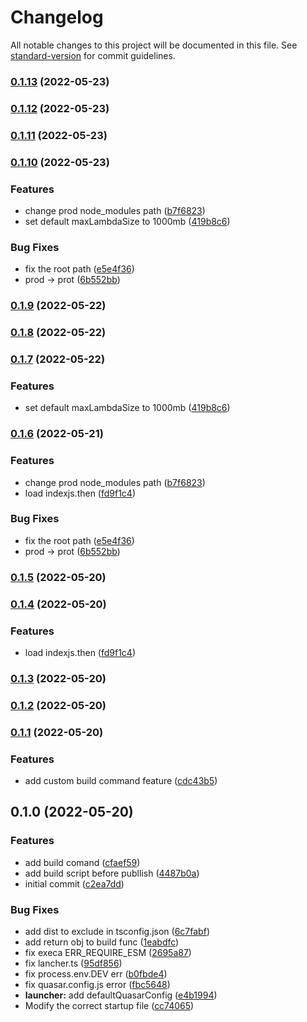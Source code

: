 # Changelog

All notable changes to this project will be documented in this file. See [standard-version](https://github.com/conventional-changelog/standard-version) for commit guidelines.

### [0.1.13](https://github.com/dongwa/vercel-quasar/compare/v0.1.12...v0.1.13) (2022-05-23)

### [0.1.12](https://github.com/dongwa/vercel-quasar/compare/v0.1.11...v0.1.12) (2022-05-23)

### [0.1.11](https://github.com/dongwa/vercel-quasar/compare/v0.1.10...v0.1.11) (2022-05-23)

### [0.1.10](https://github.com/dongwa/vercel-quasar/compare/v0.1.5...v0.1.10) (2022-05-23)


### Features

* change prod node_modules path ([b7f6823](https://github.com/dongwa/vercel-quasar/commit/b7f68230e4c991b264a44f3594a0580ed6d6a5fe))
* set default maxLambdaSize to 1000mb ([419b8c6](https://github.com/dongwa/vercel-quasar/commit/419b8c616c5436492a8402f1228c0ea7025438fc))


### Bug Fixes

* fix the root path ([e5e4f36](https://github.com/dongwa/vercel-quasar/commit/e5e4f36a0ed7433f50ac3d1b29246a80a76d5bc5))
* prod -> prot ([6b552bb](https://github.com/dongwa/vercel-quasar/commit/6b552bbb71f3ab0e1f659fc9e2eea1eb2ed4857e))

### [0.1.9](https://github.com/dongwa/vercel-quasar/compare/v0.1.8...v0.1.9) (2022-05-22)

### [0.1.8](https://github.com/dongwa/vercel-quasar/compare/v0.1.7...v0.1.8) (2022-05-22)

### [0.1.7](https://github.com/dongwa/vercel-quasar/compare/v0.1.6...v0.1.7) (2022-05-22)


### Features

* set default maxLambdaSize to 1000mb ([419b8c6](https://github.com/dongwa/vercel-quasar/commit/419b8c616c5436492a8402f1228c0ea7025438fc))

### [0.1.6](https://github.com/dongwa/vercel-quasar/compare/v0.1.1...v0.1.6) (2022-05-21)


### Features

* change prod node_modules path ([b7f6823](https://github.com/dongwa/vercel-quasar/commit/b7f68230e4c991b264a44f3594a0580ed6d6a5fe))
* load indexjs.then ([fd9f1c4](https://github.com/dongwa/vercel-quasar/commit/fd9f1c4ed0b2962566a1538c6c91468340a3a557))


### Bug Fixes

* fix the root path ([e5e4f36](https://github.com/dongwa/vercel-quasar/commit/e5e4f36a0ed7433f50ac3d1b29246a80a76d5bc5))
* prod -> prot ([6b552bb](https://github.com/dongwa/vercel-quasar/commit/6b552bbb71f3ab0e1f659fc9e2eea1eb2ed4857e))

### [0.1.5](https://github.com/dongwa/vercel-quasar/compare/v0.1.4...v0.1.5) (2022-05-20)

### [0.1.4](https://github.com/dongwa/vercel-quasar/compare/v0.1.3...v0.1.4) (2022-05-20)


### Features

* load indexjs.then ([fd9f1c4](https://github.com/dongwa/vercel-quasar/commit/fd9f1c4ed0b2962566a1538c6c91468340a3a557))

### [0.1.3](https://github.com/dongwa/vercel-quasar/compare/v0.1.2...v0.1.3) (2022-05-20)

### [0.1.2](https://github.com/dongwa/vercel-quasar/compare/v0.1.1...v0.1.2) (2022-05-20)

### [0.1.1](https://github.com/dongwa/vercel-quasar/compare/v0.1.0...v0.1.1) (2022-05-20)


### Features

* add custom build command feature ([cdc43b5](https://github.com/dongwa/vercel-quasar/commit/cdc43b586226164fd92dcb32aa10e4c66d42728b))

## 0.1.0 (2022-05-20)


### Features

* add build comand ([cfaef59](https://github.com/dongwa/vercel-quasar/commit/cfaef592d15e49a425d2e6acf8fffa77880bfa86))
* add build script before publlish ([4487b0a](https://github.com/dongwa/vercel-quasar/commit/4487b0a4c1e55b94fab2d655238ddb3237d334eb))
* initial commit ([c2ea7dd](https://github.com/dongwa/vercel-quasar/commit/c2ea7dd1bb98772913e6a195ce5ec540141b8e1e))


### Bug Fixes

* add dist to exclude in tsconfig.json ([6c7fabf](https://github.com/dongwa/vercel-quasar/commit/6c7fabf5054eea787e4fda8df8d0f66f6608db95))
* add return obj to build func ([1eabdfc](https://github.com/dongwa/vercel-quasar/commit/1eabdfc0bca7ade5476ba4eb3b307ee1e4b6eaf6))
* fix execa ERR_REQUIRE_ESM ([2695a87](https://github.com/dongwa/vercel-quasar/commit/2695a87b2475a7c23a02b0c528eda908fddb1556))
* fix lancher.ts ([95df856](https://github.com/dongwa/vercel-quasar/commit/95df856f0a37048301218cf98b842e651b4bff91))
* fix process.env.DEV err ([b0fbde4](https://github.com/dongwa/vercel-quasar/commit/b0fbde498e038c83b7aef5e8aa7827cff167a417))
* fix quasar.config.js error ([fbc5648](https://github.com/dongwa/vercel-quasar/commit/fbc5648ca7d5b7e464a4ea2edc2ddb8072b6306d))
* **launcher:** add defaultQuasarConfig ([e4b1994](https://github.com/dongwa/vercel-quasar/commit/e4b19948e6ee39940ca393ec9a65d3c5ad8031de))
* Modify the correct startup file ([cc74065](https://github.com/dongwa/vercel-quasar/commit/cc740655a11724b978dea3b0cd5f789e1b5908f6))
